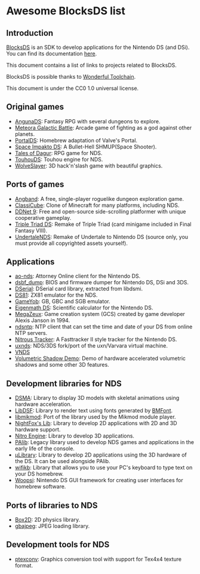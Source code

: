 # Awesome BlocksDS list

## Introduction

[BlocksDS](https://github.com/blocksds/sdk) is an SDK to develop applications
for the Nintendo DS (and DSi). You can find its documentation
[here](https://blocksds.github.io/docs/).

This document contains a list of links to projects related to BlocksDS.

BlocksDS is possible thanks to [Wonderful Toolchain](https://wonderful.asie.pl/).

This document is under the CC0 1.0 universal license.

## Original games

- [AngunaDS](https://github.com/asiekierka/angunads): Fantasy RPG with several
  dungeons to explore.
- [Meteora Galactic Battle](https://github.com/AntonioND/meteora): Arcade game
  of fighting as a god against other planets.
- [PortalDS](https://github.com/asiekierka/portalDS): Homebrew adaptation of
  Valve's Portal.
- [Space Impakto DS](https://github.com/AntonioND/SpaceImpakto-DS): A
  Bullet-Hell SHMUP(Space Shooter).
- [Tales of Dagur](https://github.com/AntonioND/talesofdagur): RPG game for NDS.
- [TouhouDS](https://github.com/asiekierka/TouhouDS): Touhou engine for NDS.
- [WolveSlayer](https://github.com/AntonioND/wolveslayer): 3D hack'n'slash game
  with beautiful graphics.

## Ports of games

- [Angband](https://github.com/angband/angband):  A free, single-player
  roguelike dungeon exploration game.
- [ClassiCube](https://github.com/ClassiCube/ClassiCube): Clone of Minecraft for
  many platforms, including NDS.
- [DDNet 9](https://github.com/headshot2017/ddnet-nds): Free and open-source
  side-scrolling platformer with unique cooperative gameplay.
- [Triple Triad DS](https://github.com/AntonioND/triple-triad-ds): Remake of
  Triple Triad (card minigame included in Final Fantasy VIII).
- [UndertaleNDS](https://github.com/C3RV1/UndertaleNDS): Remake of Undertale to
  Nintendo DS (source only, you must provide all copyrighted assets yourself).

## Applications

- [ao-nds](https://github.com/headshot2017/ao-nds): Attorney Online client for
  the Nintendo DS.
- [dsbf\_dump](https://github.com/DS-Homebrew/dsbf_dump): BIOS and firmware
  dumper for Nintendo DS, DSi and 3DS.
- [DSerial](https://github.com/asiekierka/dserial): DSerial card library,
  extracted from libdsmi.
- [DS81](https://github.com/asiekierka/DS81): ZX81 emulator for the NDS.
- [GameYob](https://github.com/DS-Homebrew/GameYob): GB, GBC and SGB emulator.
- [Eigenmath DS](https://github.com/AntonioND/eigenmathds): Scientific
  calculator for the Nintendo DS.
- [MegaZeux](https://github.com/asiekierka/megazeux/tree/port-blocksds): Game
  creation system (GCS) created by game developer Alexis Janson in 1994.
- [ndsntp](https://github.com/IvanVeloz/ndsntp):  NTP client that can set the
  time and date of your DS from online NTP servers.
- [Nitrous Tracker](https://github.com/asiekierka/nitrotracker): A Fasttracker
  II style tracker for the Nintendo DS.
- [uxnds](https://github.com/asiekierka/uxnds): NDS/3DS fork/port of the
  uxn/Varvara virtual machine.
- [VNDS](https://github.com/asiekierka/vnds)
- [Volumetric Shadow Demo](https://github.com/AntonioND/volumetric_shadow_demo):
  Demo of hardware accelerated volumetric shadows and some other 3D features.

## Development libraries for NDS

- [DSMA](https://github.com/AntonioND/dsma-library): Library to display 3D
  models with skeletal animations using hardware acceleration.
- [LibDSF](https://github.com/AntonioND/libdsf): Library to render text using
  fonts generated by [BMFont](https://www.angelcode.com/products/bmfont).
- [libmikmod](https://github.com/AntonioND/libmikmod_nds): Port of the library
  used by the Mikmod module player.
- [NightFox's Lib](https://github.com/knightfox75/nds_nflib): Library to develop
  2D applications with 2D and 3D hardware support.
- [Nitro Engine](https://github.com/AntonioND/nitro-engine): Library to develop
  3D applications.
- [PAlib](https://github.com/AntonioND/palib): Legacy library used to develop
  NDS games and applications in the early life of the console.
- [µLibrary](https://github.com/AntonioND/ulibrary): Library to develop 2D
  applications using the 3D hardware of the DS. It can be used alongside PAlib.
- [wifikb](https://github.com/headshot2017/wifikb): Library that allows you to
  use your PC's keyboard to type text on your DS homebrew.
- [Woopsi](https://github.com/AntonioND/Woopsi):  Nintendo DS GUI framework for
  creating user interfaces for homebrew software.

## Ports of libraries to NDS

- [Box2D](https://github.com/AntonioND/box2d_nds): 2D physics library.
- [gbajpeg](https://github.com/blocksds/gbajpeg): JPEG loading library.

## Development tools for NDS

- [ptexconv](https://github.com/blocksds/ptexconv): Graphics conversion tool
  with support for Tex4x4 texture format.
